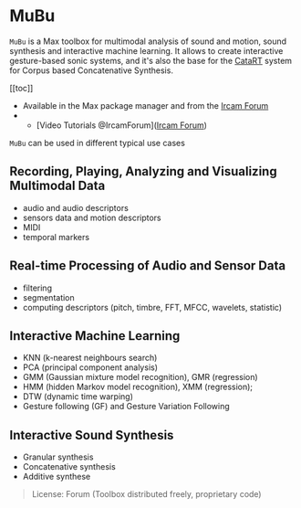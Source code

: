 # MuBu

`MuBu` is a Max toolbox for multimodal analysis of sound and motion, sound synthesis and interactive machine learning. It allows to create interactive gesture-based sonic systems, and it's also the base for the [CataRT](catart.html) system for Corpus based Concatenative Synthesis.

[[toc]]

- Available in the Max package manager and from the [Ircam Forum](https://forum.ircam.fr/projects/detail/mubu/)
- - [Video Tutorials @IrcamForum]([Ircam Forum](https://forum.ircam.fr/projects/detail/mubu/))

`MuBu` can be used in different typical use cases


## Recording, Playing, Analyzing and Visualizing Multimodal Data

- audio and audio descriptors
- sensors data and motion descriptors
- MIDI
- temporal markers


## Real-time Processing of Audio and Sensor Data

- filtering
- segmentation
- computing descriptors (pitch, timbre, FFT, MFCC, wavelets, statistic)


## Interactive Machine Learning

- KNN (k-nearest neighbours search)
- PCA (principal component analysis)
- GMM (Gaussian mixture model recognition), GMR (regression)
- HMM (hidden Markov model recognition), XMM (regression); 
- DTW (dynamic time warping)
- Gesture following (GF) and Gesture Variation Following
 

## Interactive Sound Synthesis

- Granular synthesis
- Concatenative synthesis
- Additive synthese 
 

> License: Forum (Toolbox distributed freely, proprietary code)
